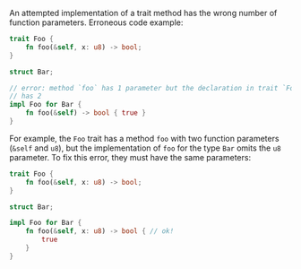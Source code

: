 An attempted implementation of a trait method has the wrong number of function
parameters.
Erroneous code example:
```rust
trait Foo {
    fn foo(&self, x: u8) -> bool;
}

struct Bar;

// error: method `foo` has 1 parameter but the declaration in trait `Foo::foo`
// has 2
impl Foo for Bar {
    fn foo(&self) -> bool { true }
}
```
For example, the `Foo` trait has a method `foo` with two function parameters
(`&self` and `u8`), but the implementation of `foo` for the type `Bar` omits
the `u8` parameter. To fix this error, they must have the same parameters:
```rust
trait Foo {
    fn foo(&self, x: u8) -> bool;
}

struct Bar;

impl Foo for Bar {
    fn foo(&self, x: u8) -> bool { // ok!
        true
    }
}
```
